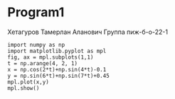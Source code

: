 # Program1

Хетагуров Тамерлан Аланович
Группа пиж-б-о-22-1
```
import numpy as np
import matplotlib.pyplot as mpl
fig, ax = mpl.subplots(1,1)
t = np.arange(4, 2, 1)
x = np.cos(2*t)+np.sin(4*t)-0.1
y = np.sin(6*t)+np.sin(7*t)+0.45
mpl.plot(x,y)
mpl.show()
```

